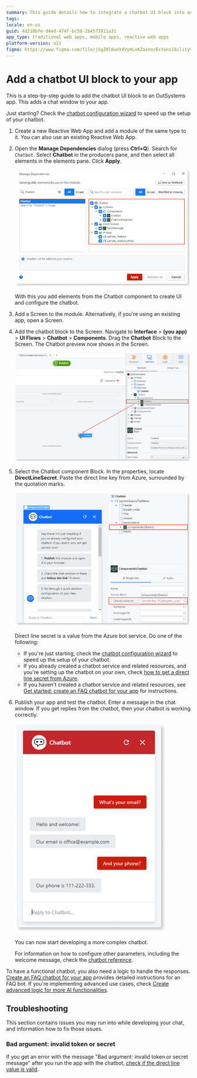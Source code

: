 ```yaml
---
summary: This guide details how to integrate a chatbot UI block into an OutSystems 11 (O11) app, enhancing user interaction through a chat window.
tags:
locale: en-us
guid: 4d218bfe-d4ed-474f-bc58-2b4573911a31
app_type: traditional web apps, mobile apps, reactive web apps
platform-version: o11
figma: https://www.figma.com/file/jSgZ0l0unYdVymLxKZasno/Extensibility%20and%20Integration?node-id=409:21
---
```


# Add a chatbot UI block to your app

This is a step-by-step guide to add the chatbot UI block to an OutSystems app. This adds a chat window to your app. 

<div class="info" markdown="1">

Just starting? Check the [chatbot configuration wizard](configuration-wizard.md) to speed up the setup of your chatbot.

</div>


1. Create a new Reactive Web App and add a module of the same type to it. You can also use an existing Reactive Web App.

1. Open the **Manage Dependencies** dialog (press **Ctrl+Q**). Search for `Chatbot`. Select **Chatbot** in the producers pane, and then select all elements in the elements pane. Click **Apply**.
       
    ![Screenshot showing how to add Chatbot references in the Manage Dependencies dialog](images/chatbot-add-references-ss.png "Chatbot References")

    With this you add elements from the Chatbot component to create UI and configure the chatbot.

1. Add a Screen to the module. Alternatively, if you're using an existing app, open a Screen.

1. Add the chatbot block to the Screen. Navigate to **Interface** > **(you app)** > **UI Flows** > **Chatbot** > **Components**. Drag the **Chatbot** Block to the Screen. The Chatbot preview now shows in the Screen.
   
    ![Screenshot illustrating the process of dragging the Chatbot block to a Screen in the app interface](images/chatbot-drag-chatbot-block-ss.png "Adding Chatbot Block to Screen")

1. Select the Chatbot component Block. In the properties, locate **DirectLineSecret**. Paste the direct line key from Azure, surrounded by the quotation marks.

    ![Screenshot of the Chatbot component properties with the DirectLineSecret field highlighted](images/chatbot-direct-line-ss.png "Chatbot Direct Line Property")

    <div class="info" markdown="1">

    Direct line secret is a value from the Azure bot service. Do one of the following:

    * If you're just starting, check the [chatbot configuration wizard](configuration-wizard.md) to speed up the setup of your chatbot.
    * If you already created a chatbot service and related resources, and you're setting up the chatbot on your own, check [how to get a direct line secret from Azure](guide-azure-services.md#get-direct-line-key).
    * If you haven't created a chatbot service and related resources, see [Get started: create an FAQ chatbot for your app](get-started-faq-chatbot.md) for instructions.

    </div>

1. Publish your app and test the chatbot. Enter a message in the chat window. If you get replies from the chatbot, then your chatbot is working correctly.

    ![Browser screenshot displaying a functional chatbot in a web app with a user message and chatbot reply](images/chatbot-faq-example-browser.png "Chatbot in Action")

    You can now start developing a more complex chatbot.

    <div class="info" markdown="1">

    For information on how to configure other parameters, including the welcome message, check the [chatbot reference](reference.md#chatbot-settings).

    </div>

To have a functional chatbot, you also need a logic to handle the responses. [Create an FAQ chatbot for your app](get-started-faq-chatbot.md) provides detailed instructions for an FAQ bot. If you're implementing advanced use cases, check 
[Create advanced logic for more AI functionalities](get-started-advanced-chatbot.md).

## Troubleshooting

This section contains issues you may run into while developing your chat, and information how to fix those issues.

### Bad argument: invalid token or secret

If you get an error with the message "Bad argument: invalid token or secret message" after you run the app with the chatbot, [check if the direct line value is valid](guide-azure-services.md#get-direct-line-key).
